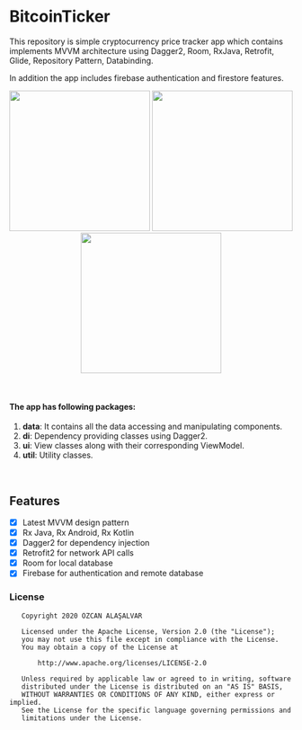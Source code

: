 # BitcoinTicker

This repository is simple cryptocurrency price tracker app which contains implements MVVM architecture using Dagger2, Room, RxJava, Retrofit, Glide, Repository Pattern, Databinding. 

In addition the app includes firebase authentication and firestore features. 

<p align="center">
  <img src="https://user-images.githubusercontent.com/66948288/93835467-04881380-fc88-11ea-9cd2-e820d6c0c724.png" width="250">
  <img src="https://user-images.githubusercontent.com/66948288/93835321-84fa4480-fc87-11ea-9052-253831718693.gif" width="250">
  <img src="https://user-images.githubusercontent.com/66948288/93835370-a6f3c700-fc87-11ea-9f95-26102e55f6e2.png" width="250">
</p>
<br>
 
#### The app has following packages:
1. **data**: It contains all the data accessing and manipulating components.
2. **di**: Dependency providing classes using Dagger2.
3. **ui**: View classes along with their corresponding ViewModel.
4. **util**: Utility classes.
<br>

## Features

- [x] Latest MVVM design pattern
- [x] Rx Java, Rx Android, Rx Kotlin
- [x] Dagger2 for dependency injection
- [x] Retrofit2 for network API calls
- [x] Room for local database
- [x] Firebase for authentication and remote database

### License
```
   Copyright 2020 ÖZCAN ALAŞALVAR

   Licensed under the Apache License, Version 2.0 (the "License");
   you may not use this file except in compliance with the License.
   You may obtain a copy of the License at

       http://www.apache.org/licenses/LICENSE-2.0

   Unless required by applicable law or agreed to in writing, software
   distributed under the License is distributed on an "AS IS" BASIS,
   WITHOUT WARRANTIES OR CONDITIONS OF ANY KIND, either express or implied.
   See the License for the specific language governing permissions and
   limitations under the License.
```
 
